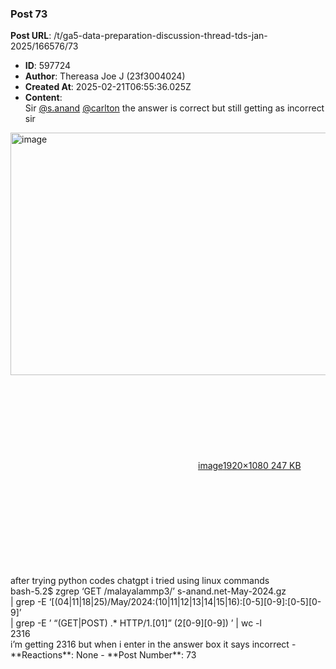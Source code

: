 ### Post 73
**Post URL**: /t/ga5-data-preparation-discussion-thread-tds-jan-2025/166576/73
- **ID**: 597724
- **Author**: Thereasa Joe J (23f3004024)
- **Created At**: 2025-02-21T06:55:36.025Z
- **Content**:  
  Sir <a class="mention" href="/u/s.anand">@s.anand</a> <a class="mention" href="/u/carlton">@carlton</a> the answer is correct but still getting as incorrect sir<br>
<div class="lightbox-wrapper"><a class="lightbox" href="https://europe1.discourse-cdn.com/flex013/uploads/iitm/original/3X/b/4/b45a7ecbee47ba186638116f55e25da9fb7f44fe.png" data-download-href="/uploads/short-url/pJtPsnXtw4LE2os8aCoYk8BBw9E.png?dl=1" title="image" rel="noopener nofollow ugc"><img src="https://europe1.discourse-cdn.com/flex013/uploads/iitm/optimized/3X/b/4/b45a7ecbee47ba186638116f55e25da9fb7f44fe_2_690x388.png" alt="image" data-base62-sha1="pJtPsnXtw4LE2os8aCoYk8BBw9E" width="690" height="388" srcset="https://europe1.discourse-cdn.com/flex013/uploads/iitm/optimized/3X/b/4/b45a7ecbee47ba186638116f55e25da9fb7f44fe_2_690x388.png, https://europe1.discourse-cdn.com/flex013/uploads/iitm/optimized/3X/b/4/b45a7ecbee47ba186638116f55e25da9fb7f44fe_2_1035x582.png 1.5x, https://europe1.discourse-cdn.com/flex013/uploads/iitm/optimized/3X/b/4/b45a7ecbee47ba186638116f55e25da9fb7f44fe_2_1380x776.png 2x" data-dominant-color="2B3538"><div class="meta"><svg class="fa d-icon d-icon-far-image svg-icon" aria-hidden="true"><use href="#far-image"></use></svg><span class="filename">image</span><span class="informations">1920×1080 247 KB</span><svg class="fa d-icon d-icon-discourse-expand svg-icon" aria-hidden="true"><use href="#discourse-expand"></use></svg></div></a></div><br>
after trying python codes chatgpt i tried using linux commands<br>
bash-5.2$ zgrep ‘GET /malayalammp3/’ s-anand.net-May-2024.gz <br>
| grep -E ‘[(04|11|18|25)/May/2024:(10|11|12|13|14|15|16):[0-5][0-9]:[0-5][0-9]’ <br>
| grep -E ’ “(GET|POST) .* HTTP/1.[01]” (2[0-9][0-9]) ’ | wc -l<br>
2316<br>
i’m getting 2316 but when i enter in the answer box it says incorrect
- **Reactions**: None
- **Post Number**: 73

